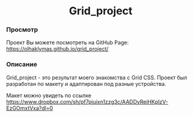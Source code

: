 <div align="center">
   <h1>Grid_project</h1>
</div>

### Просмотр 
Проект Вы можете посмотреть на GitHub Page:
https://olhaklymas.github.io/grid_project/

### Описание  
Grid_project - это результат моего знакомства с Grid CSS. 
Проект был разработан по макету и адаптирован под разные устройства.

Макет можно увидеть по ссылке
https://www.dropbox.com/sh/pf7piuixn1zzg3c/AADDyRejHKplzV-EzGOmxtVxa?dl=0
